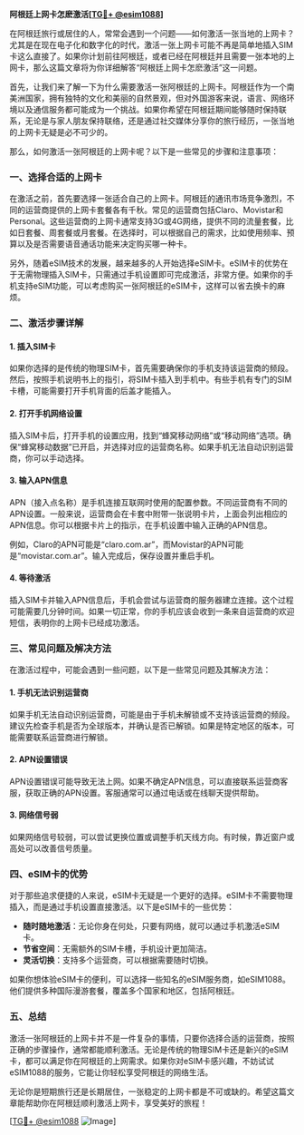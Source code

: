 **阿根廷上网卡怎麽激活[[TG💪+ @esim1088](https://t.me/s/esim1088)]**

在阿根廷旅行或居住的人，常常会遇到一个问题——如何激活一张当地的上网卡？尤其是在现在电子化和数字化的时代，激活一张上网卡可能不再是简单地插入SIM卡这么直接了。如果你计划前往阿根廷，或者已经在阿根廷并且需要一张本地的上网卡，那么这篇文章将为你详细解答“阿根廷上网卡怎麽激活”这一问题。

首先，让我们来了解一下为什么需要激活一张阿根廷的上网卡。阿根廷作为一个南美洲国家，拥有独特的文化和美丽的自然景观，但对外国游客来说，语言、网络环境以及通信服务都可能成为一个挑战。如果你希望在阿根廷期间能够随时保持联系，无论是与家人朋友保持联络，还是通过社交媒体分享你的旅行经历，一张当地的上网卡无疑是必不可少的。

那么，如何激活一张阿根廷的上网卡呢？以下是一些常见的步骤和注意事项：

### 一、选择合适的上网卡

在激活之前，首先要选择一张适合自己的上网卡。阿根廷的通讯市场竞争激烈，不同的运营商提供的上网卡套餐各有千秋。常见的运营商包括Claro、Movistar和Personal。这些运营商的上网卡通常支持3G或4G网络，提供不同的流量套餐，比如日套餐、周套餐或月套餐。在选择时，可以根据自己的需求，比如使用频率、预算以及是否需要语音通话功能来决定购买哪一种卡。

另外，随着eSIM技术的发展，越来越多的人开始选择eSIM卡。eSIM卡的优势在于无需物理插入SIM卡，只需通过手机设置即可完成激活，非常方便。如果你的手机支持eSIM功能，可以考虑购买一张阿根廷的eSIM卡，这样可以省去换卡的麻烦。

### 二、激活步骤详解

#### 1. 插入SIM卡

如果你选择的是传统的物理SIM卡，首先需要确保你的手机支持该运营商的频段。然后，按照手机说明书上的指引，将SIM卡插入到手机中。有些手机有专门的SIM卡槽，可能需要打开手机背面的后盖才能插入。

#### 2. 打开手机网络设置

插入SIM卡后，打开手机的设置应用，找到“蜂窝移动网络”或“移动网络”选项。确保“蜂窝移动数据”已开启，并选择对应的运营商名称。如果手机无法自动识别运营商，你可以手动选择。

#### 3. 输入APN信息

APN（接入点名称）是手机连接互联网时使用的配置参数。不同运营商有不同的APN设置。一般来说，运营商会在卡套中附带一张说明卡片，上面会列出相应的APN信息。你可以根据卡片上的指示，在手机设置中输入正确的APN信息。

例如，Claro的APN可能是“claro.com.ar”，而Movistar的APN可能是“movistar.com.ar”。输入完成后，保存设置并重启手机。

#### 4. 等待激活

插入SIM卡并输入APN信息后，手机会尝试与运营商的服务器建立连接。这个过程可能需要几分钟时间。如果一切正常，你的手机应该会收到一条来自运营商的欢迎短信，表明你的上网卡已经成功激活。

### 三、常见问题及解决方法

在激活过程中，可能会遇到一些问题，以下是一些常见问题及其解决方法：

#### 1. 手机无法识别运营商

如果手机无法自动识别运营商，可能是由于手机未解锁或不支持该运营商的频段。建议先检查手机是否为全球版本，并确认是否已解锁。如果是特定地区的版本，可能需要联系运营商进行解锁。

#### 2. APN设置错误

APN设置错误可能导致无法上网。如果不确定APN信息，可以直接联系运营商客服，获取正确的APN设置。客服通常可以通过电话或在线聊天提供帮助。

#### 3. 网络信号弱

如果网络信号较弱，可以尝试更换位置或调整手机天线方向。有时候，靠近窗户或高处可以改善信号质量。

### 四、eSIM卡的优势

对于那些追求便捷的人来说，eSIM卡无疑是一个更好的选择。eSIM卡不需要物理插入，而是通过手机设置直接激活。以下是eSIM卡的一些优势：

- **随时随地激活**：无论你身在何处，只要有网络，就可以通过手机激活eSIM卡。
- **节省空间**：无需额外的SIM卡槽，手机设计更加简洁。
- **灵活切换**：支持多个运营商，可以根据需要随时切换。

如果你想体验eSIM卡的便利，可以选择一些知名的eSIM服务商，如eSIM1088。他们提供多种国际漫游套餐，覆盖多个国家和地区，包括阿根廷。

### 五、总结

激活一张阿根廷的上网卡并不是一件复杂的事情，只要你选择合适的运营商，按照正确的步骤操作，通常都能顺利激活。无论是传统的物理SIM卡还是新兴的eSIM卡，都可以满足你在阿根廷的上网需求。如果你对eSIM卡感兴趣，不妨试试eSIM1088的服务，它能让你轻松享受阿根廷的网络生活。

无论你是短期旅行还是长期居住，一张稳定的上网卡都是不可或缺的。希望这篇文章能帮助你在阿根廷顺利激活上网卡，享受美好的旅程！

[[TG💪+ @esim1088](https://t.me/s/esim1088) ![Image](https://i.postimg.cc/4NQfJmqS/Snipaste-2025-05-13-00-14-12.png)]